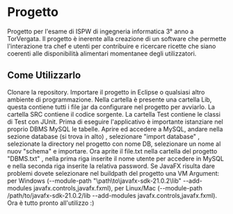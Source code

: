 # Progetto
Progetto per l'esame di ISPW di ingegneria informatica 3° anno a TorVergata.
Il progetto è inerente alla creazione di un software che permette l'interazione tra chef e utenti per contribuire e ricercare ricette che siano coerenti alle disponibilità alimentari momentanee degli utilizzatori.

## Come Utilizzarlo

Clonare la repository. Importare il progetto in Eclipse o qualsiasi altro ambiente di programmazione. Nella cartella è presente una cartella Lib, questa contiene tutti i file jar da configurare nel progetto per avviarlo.
La cartella SRC contiene il codice sorgente. La cartella Test contiene le classi di Test con JUnit. Prima di eseguire l'applicativo è importante istanziare nel proprio DBMS MySQL le tabelle. Aprire ed accedere a MySQL,
andare nella sezione database (si trova in alto) , selezionare "import database" , selezionate la directory nel progetto con nome DB, selezionare un nome al nuov "schema" e importare. Ora aprite il file.txt nella cartella 
del progetto "DBMS.txt" , nella prima riga inserite il nome utente per accedere in MySQL e nella seconda riga inserite la relativa password. Se JavaFX risulta dare problemi dovete selezionare nel buildpath del progetto una
VM Argument: per Windows (--module-path "\path\to\javafx-sdk-21.0.2\lib" --add-modules javafx.controls,javafx.fxml), per Linux/Mac (--module-path /path/to/javafx-sdk-21.0.2/lib --add-modules javafx.controls,javafx.fxml).
Ora è tutto pronto all'utilizzo :)

